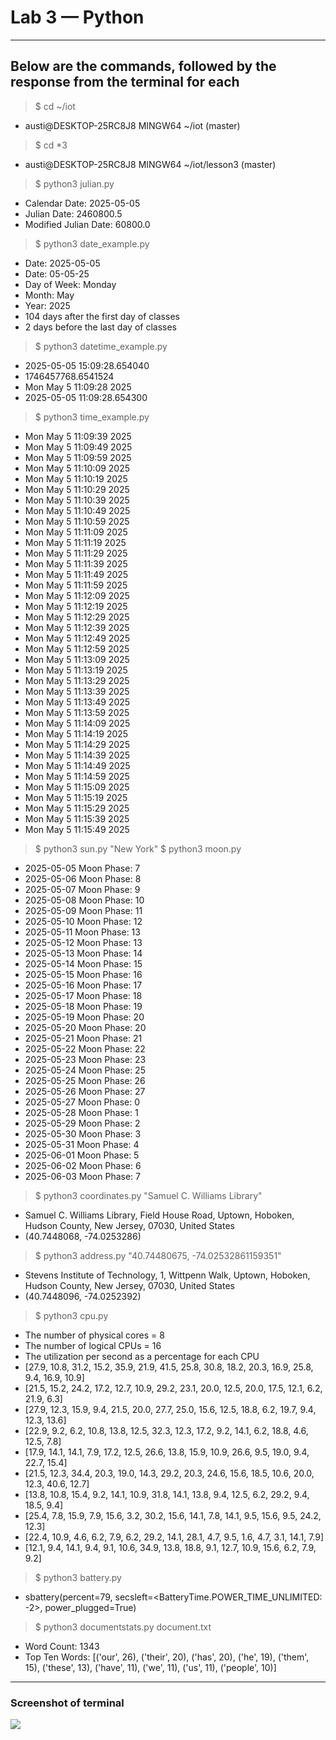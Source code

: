 # Lab 3 — Python
---
## Below are the commands, followed by the response from the terminal for each
> $ cd ~/iot
- austi@DESKTOP-25RC8J8 MINGW64 ~/iot (master)

> $ cd *3
- austi@DESKTOP-25RC8J8 MINGW64 ~/iot/lesson3 (master)

> $ python3 julian.py
- Calendar Date: 2025-05-05
- Julian Date: 2460800.5
- Modified Julian Date: 60800.0

> $ python3 date_example.py
- Date: 2025-05-05
- Date: 05-05-25
- Day of Week: Monday
- Month: May
- Year: 2025
- 104 days after the first day of classes
- 2 days before the last day of classes

> $ python3 datetime_example.py
- 2025-05-05 15:09:28.654040
- 1746457768.6541524
- Mon May  5 11:09:28 2025
- 2025-05-05 11:09:28.654300

> $ python3 time_example.py
- Mon May  5 11:09:39 2025
- Mon May  5 11:09:49 2025
- Mon May  5 11:09:59 2025
- Mon May  5 11:10:09 2025
- Mon May  5 11:10:19 2025
- Mon May  5 11:10:29 2025
- Mon May  5 11:10:39 2025
- Mon May  5 11:10:49 2025
- Mon May  5 11:10:59 2025
- Mon May  5 11:11:09 2025
- Mon May  5 11:11:19 2025
- Mon May  5 11:11:29 2025
- Mon May  5 11:11:39 2025
- Mon May  5 11:11:49 2025
- Mon May  5 11:11:59 2025
- Mon May  5 11:12:09 2025
- Mon May  5 11:12:19 2025
- Mon May  5 11:12:29 2025
- Mon May  5 11:12:39 2025
- Mon May  5 11:12:49 2025
- Mon May  5 11:12:59 2025
- Mon May  5 11:13:09 2025
- Mon May  5 11:13:19 2025
- Mon May  5 11:13:29 2025
- Mon May  5 11:13:39 2025
- Mon May  5 11:13:49 2025
- Mon May  5 11:13:59 2025
- Mon May  5 11:14:09 2025
- Mon May  5 11:14:19 2025
- Mon May  5 11:14:29 2025
- Mon May  5 11:14:39 2025
- Mon May  5 11:14:49 2025
- Mon May  5 11:14:59 2025
- Mon May  5 11:15:09 2025
- Mon May  5 11:15:19 2025
- Mon May  5 11:15:29 2025
- Mon May  5 11:15:39 2025
- Mon May  5 11:15:49 2025

> $ python3 sun.py "New York"
> $ python3 moon.py
- 2025-05-05 Moon Phase: 7
- 2025-05-06 Moon Phase: 8
- 2025-05-07 Moon Phase: 9
- 2025-05-08 Moon Phase: 10
- 2025-05-09 Moon Phase: 11
- 2025-05-10 Moon Phase: 12
- 2025-05-11 Moon Phase: 13
- 2025-05-12 Moon Phase: 13
- 2025-05-13 Moon Phase: 14
- 2025-05-14 Moon Phase: 15
- 2025-05-15 Moon Phase: 16
- 2025-05-16 Moon Phase: 17
- 2025-05-17 Moon Phase: 18
- 2025-05-18 Moon Phase: 19
- 2025-05-19 Moon Phase: 20
- 2025-05-20 Moon Phase: 20
- 2025-05-21 Moon Phase: 21
- 2025-05-22 Moon Phase: 22
- 2025-05-23 Moon Phase: 23
- 2025-05-24 Moon Phase: 25
- 2025-05-25 Moon Phase: 26
- 2025-05-26 Moon Phase: 27
- 2025-05-27 Moon Phase: 0
- 2025-05-28 Moon Phase: 1
- 2025-05-29 Moon Phase: 2
- 2025-05-30 Moon Phase: 3
- 2025-05-31 Moon Phase: 4
- 2025-06-01 Moon Phase: 5
- 2025-06-02 Moon Phase: 6
- 2025-06-03 Moon Phase: 7

> $ python3 coordinates.py "Samuel C. Williams Library"
- Samuel C. Williams Library, Field House Road, Uptown, Hoboken, Hudson County, New Jersey, 07030, United States
- (40.7448068, -74.0253286)

> $ python3 address.py "40.74480675, -74.02532861159351"
- Stevens Institute of Technology, 1, Wittpenn Walk, Uptown, Hoboken, Hudson County, New Jersey, 07030, United States
- (40.7448096, -74.0252392)

> $ python3 cpu.py
- The number of physical cores =  8
- The number of logical CPUs =  16
- The utilization per second as a percentage for each CPU
- [27.9, 10.8, 31.2, 15.2, 35.9, 21.9, 41.5, 25.8, 30.8, 18.2, 20.3, 16.9, 25.8, 9.4, 16.9, 10.9]
- [21.5, 15.2, 24.2, 17.2, 12.7, 10.9, 29.2, 23.1, 20.0, 12.5, 20.0, 17.5, 12.1, 6.2, 21.9, 6.3]
- [27.9, 12.3, 15.9, 9.4, 21.5, 20.0, 27.7, 25.0, 15.6, 12.5, 18.8, 6.2, 19.7, 9.4, 12.3, 13.6]
- [22.9, 9.2, 6.2, 10.8, 13.8, 12.5, 32.3, 12.3, 17.2, 9.2, 14.1, 6.2, 18.8, 4.6, 12.5, 7.8]
- [17.9, 14.1, 14.1, 7.9, 17.2, 12.5, 26.6, 13.8, 15.9, 10.9, 26.6, 9.5, 19.0, 9.4, 22.7, 15.4]
- [21.5, 12.3, 34.4, 20.3, 19.0, 14.3, 29.2, 20.3, 24.6, 15.6, 18.5, 10.6, 20.0, 12.3, 40.6, 12.7]
- [13.8, 10.8, 15.4, 9.2, 14.1, 10.9, 31.8, 14.1, 13.8, 9.4, 12.5, 6.2, 29.2, 9.4, 18.5, 9.4]
- [25.4, 7.8, 15.9, 7.9, 15.6, 3.2, 30.2, 15.6, 14.1, 7.8, 14.1, 9.5, 15.6, 9.5, 24.2, 12.3]
- [22.4, 10.9, 4.6, 6.2, 7.9, 6.2, 29.2, 14.1, 28.1, 4.7, 9.5, 1.6, 4.7, 3.1, 14.1, 7.9]
- [12.1, 9.4, 14.1, 9.4, 9.1, 10.6, 34.9, 13.8, 18.8, 9.1, 12.7, 10.9, 15.6, 6.2, 7.9, 9.2]

> $ python3 battery.py
- sbattery(percent=79, secsleft=<BatteryTime.POWER_TIME_UNLIMITED: -2>, power_plugged=True)

> $ python3 documentstats.py document.txt
- Word Count: 1343
- Top Ten Words: [('our', 26), ('their', 20), ('has', 20), ('he', 19), ('them', 15), ('these', 13), ('have', 11), ('we', 11), ('us', 11), ('people', 10)]

---
### Screenshot of terminal
![](https://github.com/AnotherAnotherAustin/repotime/blob/main/Lab3-Terminal) 





